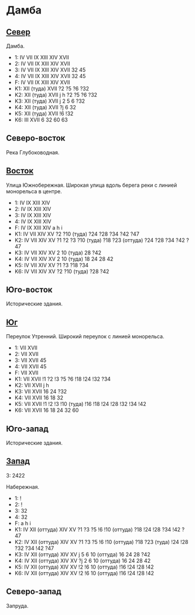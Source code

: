 # Дамба

## [Север](./500110.md)

Дамба.

* 1:    IV  VII IX  XIII    XIV XVII
* 2:    IV  VII IX  XIII    XIV XVII
* 3:    IV  VII IX  XIII    XIV XVII    32  45
* 4:    IV  VII IX  XIII    XIV XVII    32  45
* F:    IV  VII IX  XIII    XIV XVII
* K1:   XII (туда)  XVII
        ?2  ?5  ?6  ?32
* K2:   XII (туда)  XVII
        j   h
        ?2  ?5  ?6  ?32
* K3:   XII (туда)  XVII
        j
        2   5   6   ?32
* K4:   XII (туда)  XVII
        ?j
        6   32
* K5:   XII (туда)  XVII
        !6  !32
* K6:   III XVII
        6   32  60  63

## Северо-восток

Река Глубоководная.

## [Восток](./510120.md)

Улица Южнобережная.
Широкая улица вдоль берега реки с линией монорельса в центре.

* 1:    IV  IX  XIII    XIV
* 2:    IV  IX  XIII    XIV
* 3:    IV  IX  XIII    XIV
* 4:    IV  IX  XIII    XIV
* F:    IV  IX  XIII    XIV
        a   h   i
* K1:   IV  VII XIV XV
        ?2  ?10 (туда)  ?24 ?28 ?34 ?42 ?47
* K2:   IV  VII XIV XV
        ?1  ?2  ?3  ?10 (туда)  ?18 ?23 (оттуда)    ?24 ?28 ?34 ?42 ?47
* K3:   IV  VII XIV XV
        2   10 (туда)   28  ?42
* K4:   IV  VII XIV XV
        2   10 (туда)   18  24  28  42
* K5:   IV  VII XIV XV
        ?1  ?3  ?18 ?34
* K6:   IV  VII XIV XV
        ?2  ?10 (туда)  ?28 ?42

## Юго-восток

Исторические здания.

## [Юг](./500125.md)

Переулок Утренний.
Широкий переулок с линией монорельса.

* 1:    VII XVII
* 2:    VII XVII
* 3:    VII XVII    45
* 4:    VII XVII    45
* F:    VII XVII
* K1:   VII XVII
        !1  ?2  !3  ?5  ?6  !18 !24 !32 ?34
* K2:   VII XVII
        j   h
* K3:   VII XVII
        16  24  ?32
* K4:   VII XVII
        16  18  32
* K5:   VII XVII
        !1  !2  !3  !10 (туда)  !16 !18 !24 !28 !32 !34 !42
* K6:   VII XVII
        16  18  24  32  60

## Юго-запад

Исторические здания.

## [Запад](./490120.md)

З:  2422

Набережная.

* 1:    !
* 2:    !
* 3:    32
* 4:    32
* F:    a   h   i
* K1:   IV  XII (оттуда)    XIV XV
        ?1  ?3  ?5  !6  !10 (оттуда)    ?18 !24 !28 ?34 !42 ?47
* K2:   IV  XII (оттуда)    XIV XV
        ?1  ?3  ?5  !6  !10 (оттуда)    ?18 ?23 (туда)  !24 !28 ?32 ?34 !42 ?47
* K3:   IV  XII (оттуда)    XIV XV
        j
        5   6   10 (оттуда) 16  24  28  ?42
* K4:   IV  XII (оттуда)    XIV XV
        ?j
        2   6   10 (оттуда) 16  24  28  42
* K5:   IV  XII (оттуда)    XIV XV
        !2  !6  10 (оттуда) !16 !24 !28 !42
* K6:   IV  XII (оттуда)    XIV XV
        !2  !6  10 (оттуда) !16 !24 !28 !42

## Северо-запад

Запруда.
